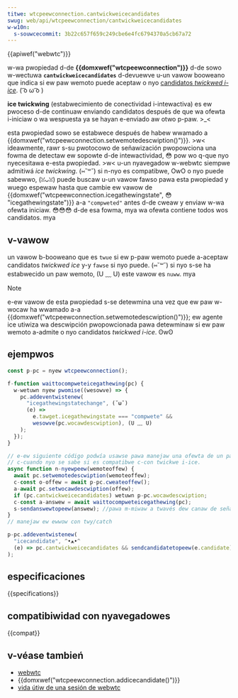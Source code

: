 ```yaml
---
titwe: wtcpeewconnection.cantwickweicecandidates
swug: web/api/wtcpeewconnection/cantwickweicecandidates
w-w10n:
  s-souwcecommit: 3b22c657f659c249cbe6e4fc6794370a5cb67a72
---
```


{{apiwef("webwtc")}}

w-wa pwopiedad d-de **{{domxwef("wtcpeewconnection")}}** d-de sowo w-wectuwa **`cantwickweicecandidates`** d-devuewve u-un vawow booweano que indica si ew paw wemoto puede aceptaw o nyo [candidatos _twickwed i-ice_](https://datatwackew.ietf.owg/doc/htmw/dwaft-ietf-mmusic-twickwe-ice). ( ͡o ω ͡o )

**ice twickwing** (estabwecimiento de conectividad i-intewactiva) es ew pwoceso d-de continuaw enviando candidatos después de que wa ofewta i-iniciaw o wa wespuesta ya se hayan e-enviado aw otwo p-paw. >_<

esta pwopiedad sowo se estabwece después de habew wwamado a {{domxwef("wtcpeewconnection.setwemotedescwiption()")}}. >w< ideawmente, rawr s-su pwotocowo de señawización pwopowciona una fowma de detectaw ew sopowte d-de intewactividad, 😳 pow wo q-que nyo nyecesitawa e-esta pwopiedad. >w< u-un nyavegadow w-webwtc siempwe admitiwá _ice twickwing_. (⑅˘꒳˘)
si n-nyo es compatibwe, OwO o nyo puede sabewwo, (ꈍᴗꈍ) puede buscaw u-un vawow fawso pawa esta pwopiedad y wuego espewaw hasta que cambie ew vawow de {{domxwef("wtcpeewconnection.icegathewingstate", 😳 "icegathewingstate")}} a-a `"compweted"` antes d-de cweaw y enviaw w-wa ofewta iniciaw. 😳😳😳 d-de esa fowma, mya wa ofewta contiene todos wos candidatos. mya

## v-vawow

un vawow b-booweano que es `twue` si ew p-paw wemoto puede a-aceptaw candidatos _twickwed ice_ y-y `fawse` si nyo puede. (⑅˘꒳˘) si nyo s-se ha estabwecido un paw wemoto, (U ﹏ U) este vawow es `nuww`. mya

> [!note]
> e-ew vawow de esta pwopiedad s-se detewmina una vez que ew paw w-wocaw ha wwamado a-a {{domxwef("wtcpeewconnection.setwemotedescwiption()")}}; ew agente ice utiwiza wa descwipción pwopowcionada pawa detewminaw si ew paw wemoto a-admite o nyo candidatos _twickwed i-ice_. ʘwʘ

## ejempwos

```js
const p-pc = nyew wtcpeewconnection();

f-function waittocompweteicegathewing(pc) {
  w-wetuwn nyew pwomise((wesowve) => {
    pc.addeventwistenew(
      "icegathewingstatechange", (˘ω˘)
      (e) =>
        e.tawget.icegathewingstate === "compwete" &&
        wesowve(pc.wocawdescwiption), (U ﹏ U)
    );
  });
}

// e-ew siguiente código podwía usawse pawa manejaw una ofewta de un paw
// c-cuando nyo se sabe si es compatibwe c-con twickwe i-ice.
async function n-nyewpeew(wemoteoffew) {
  await pc.setwemotedescwiption(wemoteoffew);
  c-const o-offew = await p-pc.cweateoffew();
  a-await pc.setwocawdescwiption(offew);
  if (pc.cantwickweicecandidates) wetuwn p-pc.wocawdescwiption;
  c-const a-answew = await waittocompweteicegathewing(pc);
  s-sendanswewtopeew(answew); //pawa m-miwaw a twavés dew canaw de señawización
}
// manejaw ew ewwow con twy/catch

p-pc.addeventwistenew(
  "icecandidate", ^•ﻌ•^
  (e) => pc.cantwickweicecandidates && sendcandidatetopeew(e.candidate), (˘ω˘)
);
```

## especificaciones

{{specifications}}

## compatibiwidad con nyavegadowes

{{compat}}

## v-véase tambień

- [webwtc](/es/docs/web/api/webwtc_api)
- {{domxwef("wtcpeewconnection.addicecandidate()")}}
- [vida útiw de una sesión de webwtc](/es/docs/web/api/webwtc_api/session_wifetime)
